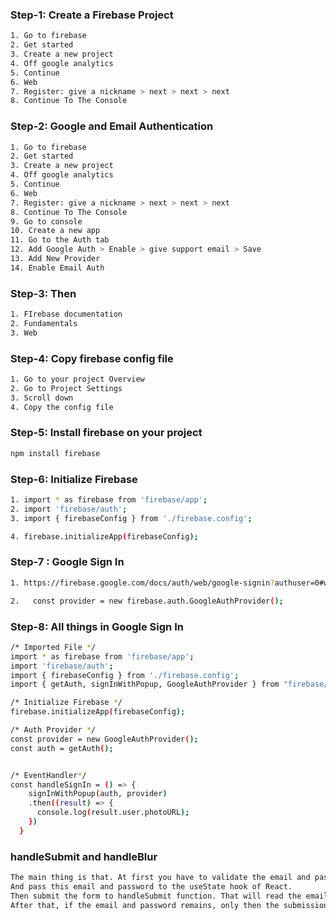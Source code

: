 ### Step-1: Create a Firebase Project
```bash
1. Go to firebase
2. Get started
3. Create a new project
4. Off google analytics
5. Continue
6. Web
7. Register: give a nickname > next > next > next
8. Continue To The Console
```

### Step-2: Google and Email Authentication
```bash
1. Go to firebase
2. Get started
3. Create a new project
4. Off google analytics
5. Continue
6. Web
7. Register: give a nickname > next > next > next
8. Continue To The Console
9. Go to console
10. Create a new app
11. Go to the Auth tab
12. Add Google Auth > Enable > give support email > Save
13. Add New Provider
14. Enable Email Auth
```
### Step-3: Then
```bash
1. FIrebase documentation
2. Fundamentals
3. Web
```
### Step-4: Copy firebase config file
```bash
1. Go to your project Overview
2. Go to Project Settings
3. Scroll down
4. Copy the config file
```

### Step-5: Install firebase on your project
```bash
npm install firebase
```

### Step-6: Initialize Firebase
```bash
1. import * as firebase from 'firebase/app';
2. import 'firebase/auth';
3. import { firebaseConfig } from './firebase.config';

4. firebase.initializeApp(firebaseConfig);
```
### Step-7 : Google Sign In
```bash
1. https://firebase.google.com/docs/auth/web/google-signin?authuser=0#web-version-9

2.   const provider = new firebase.auth.GoogleAuthProvider();

```

### Step-8: All things in Google Sign In
```bash
/* Imported File */
import * as firebase from 'firebase/app';
import 'firebase/auth';
import { firebaseConfig } from './firebase.config';
import { getAuth, signInWithPopup, GoogleAuthProvider } from "firebase/auth";
```

```bash
/* Initialize Firebase */
firebase.initializeApp(firebaseConfig);
```

```bash
/* Auth Provider */
const provider = new GoogleAuthProvider(); 
const auth = getAuth();
```
```bash

/* EventHandler*/
const handleSignIn = () => {
    signInWithPopup(auth, provider)
    .then((result) => {
      console.log(result.user.photoURL);
    })
  }
```

### handleSubmit and handleBlur
```bash
The main thing is that. At first you have to validate the email and password in handleBlur.
And pass this email and password to the useState hook of React.
Then submit the form to handleSubmit function. That will read the email and password from the useState hook.
After that, if the email and password remains, only then the submission will be occurred.
```